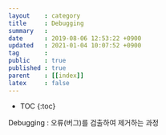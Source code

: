 ```yaml
---
layout    : category
title     : Debugging
summary   : 
date      : 2019-08-06 12:53:22 +0900
updated   : 2021-01-04 10:07:52 +0900
tag       : 
public    : true
published : true
parent    : [[index]]
latex     : false
---
```

* TOC
{:toc}

Debugging : 오류(버그)를 검출하여 제거하는 과정


